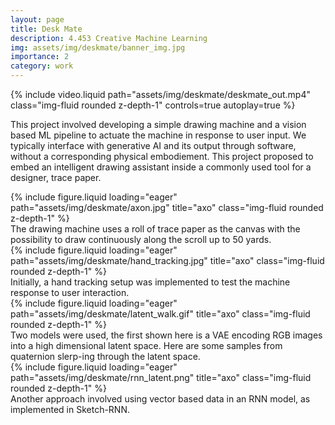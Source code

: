 ```yaml
---
layout: page
title: Desk Mate
description: 4.453 Creative Machine Learning 
img: assets/img/deskmate/banner_img.jpg
importance: 2
category: work
---
```


<div class="row">
{% include video.liquid path="assets/img/deskmate/deskmate_out.mp4" class="img-fluid rounded z-depth-1" controls=true autoplay=true %}
</div>

This project involved developing a simple drawing machine and a vision based ML pipeline to actuate the machine in response to user input. We typically interface with generative AI and its output through software, without a corresponding physical embodiement. This project proposed to embed an intelligent drawing assistant inside a commonly used tool for a designer, trace paper.  

<div class="row justify-content-sm-center">
    <div class="col-sm-8 mt-3 mt-md-0">
        {% include figure.liquid loading="eager" path="assets/img/deskmate/axon.jpg" title="axo" class="img-fluid rounded z-depth-1" %}
    </div>
    <div class="col-sm-4 mt-3 mt-md-0">
           The drawing machine uses a roll of trace paper as the canvas with the possibility to draw continuously along the scroll up to 50 yards. 
    </div>
</div>

<div class="row justify-content-sm-center">
    <div class="col-sm-8 mt-3 mt-md-0">
        {% include figure.liquid loading="eager" path="assets/img/deskmate/hand_tracking.jpg" title="axo" class="img-fluid rounded z-depth-1" %}
    </div>
    <div class="col-sm-4 mt-3 mt-md-0">
           Initially, a hand tracking setup was implemented to test the machine response to user interaction.
    </div>
</div>


<div class="row justify-content-sm-center">
    <div class="col-sm-8 mt-3 mt-md-0">
        {% include figure.liquid loading="eager" path="assets/img/deskmate/latent_walk.gif" title="axo" class="img-fluid rounded z-depth-1" %}
    </div>
    <div class="col-sm-4 mt-3 mt-md-0">
        Two models were used, the first shown here is a VAE encoding RGB images into a high dimensional latent space. Here are some samples from quaternion slerp-ing through the latent space.  
    </div>
</div>

<div class="row justify-content-sm-center">
    <div class="col-sm-8 mt-3 mt-md-0">
        {% include figure.liquid loading="eager" path="assets/img/deskmate/rnn_latent.png" title="axo" class="img-fluid rounded z-depth-1" %}
    </div>
    <div class="col-sm-4 mt-3 mt-md-0">
        Another approach involved using vector based data in an RNN model, as implemented in Sketch-RNN. 
    </div>
</div>

